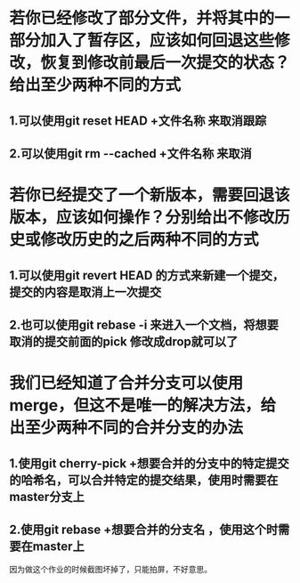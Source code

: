 # 若你已经修改了部分文件，并将其中的一部分加入了暂存区，应该如何回退这些修改，恢复到修改前最后一次提交的状态？给出至少两种不同的方式  
  
## 1.可以使用git reset HEAD +文件名称  来取消跟踪
  
## 2.可以使用git rm --cached +文件名称  来取消  
  
  
# 若你已经提交了一个新版本，需要回退该版本，应该如何操作？分别给出不修改历史或修改历史的之后两种不同的方式  
  
## 1.可以使用git revert HEAD 的方式来新建一个提交，提交的内容是取消上一次提交  
  
## 2.也可以使用git rebase -i 来进入一个文档，将想要取消的提交前面的pick 修改成drop就可以了
  
# 我们已经知道了合并分支可以使用merge，但这不是唯一的解决方法，给出至少两种不同的合并分支的办法
  
## 1.使用git cherry-pick +想要合并的分支中的特定提交的哈希名，可以合并特定的提交结果，使用时需要在master分支上
  
## 2.使用git rebase +想要合并的分支名 ，使用这个时需要在master上 

因为做这个作业的时候截图坏掉了，只能拍屏，不好意思。
